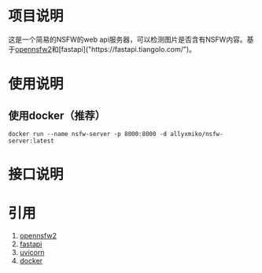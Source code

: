# 项目说明
这是一个简易的NSFW的web api服务器，可以检测图片是否含有NSFW内容。基于[opennsfw2]("https://github.com/bhky/opennsfw2")和[fastapi]("https://fastapi.tiangolo.com/")。

# 使用说明

## 使用docker（推荐）
`docker run --name nsfw-server -p 8000:8000 -d allyxmiko/nsfw-server:latest`

# 接口说明

# 引用
1. [opennsfw2]("https://github.com/bhky/opennsfw2")
2. [fastapi]("https://fastapi.tiangolo.com/")
3. [uvicorn]("https://www.uvicorn.org/")
4. [docker]("https://www.docker.com/")